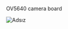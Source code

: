 OV5640 camera board

![Adsız](https://github.com/user-attachments/assets/9d7d4c06-6dfb-4d60-98af-405fdf59b707)
